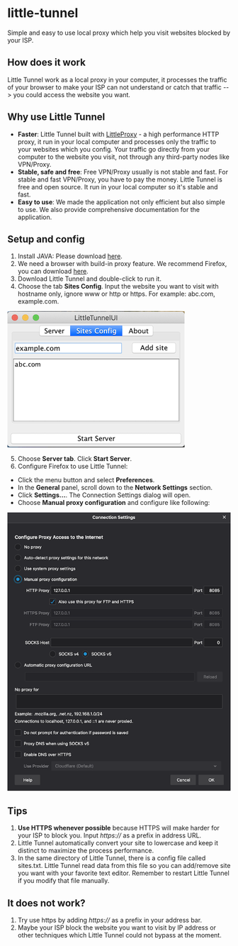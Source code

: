 # little-tunnel
Simple and easy to use local proxy which help you visit websites blocked by your ISP.
## How does it work
Little Tunnel work as a local proxy in your computer, it processes the traffic of your browser to make your ISP can not understand or catch that traffic --> you could access the website you want.
## Why use Little Tunnel
- **Faster**: Little Tunnel built with [LittleProxy](https://github.com/adamfisk/LittleProxy) - a high performance HTTP proxy, it run in your local computer and processes only the traffic to your websites which you config. Your traffic go directly from your computer to the website you visit, not through any third-party nodes like VPN/Proxy.
- **Stable, safe and free**: Free VPN/Proxy usually is not stable and fast. For stable and fast VPN/Proxy, you have to pay the money. Little Tunnel is free and open source. It run in your local computer so it's stable and fast.
- **Easy to use**: We made the application not only efficient but also simple to use. We also provide comprehensive documentation for the application.
## Setup and config
1. Install JAVA: Please download [here](https://www.oracle.com/java/technologies/javase-jdk11-downloads.html).
2. We need a browser with build-in proxy feature. We recommend Firefox, you can download [here](https://www.mozilla.org/en-US/firefox/new/).
3. Download Little Tunnel and double-click to run it.
4. Choose the tab **Sites Config**. Input the website you want to visit with hostname only, ignore www or http or https. For example: abc.com, example.com.

![Alt text](images/addSite.png?raw=true "Add Site")

5. Choose **Server tab**. Click **Start Server**.
6. Configure Firefox to use Little Tunnel:
- Click the menu button and select **Preferences**.
- In the **General** panel, scroll down to the **Network Settings** section.
- Click **Settings…**. The Connection Settings dialog will open.
- Choose **Manual proxy configuration** and configure like following:

![Alt text](images/firefoxProxy.png?raw=true "Configure Proxy in Firefox")

## Tips
1. **Use HTTPS whenever possible** because HTTPS will make harder for your ISP to block you. Input _https://_ as a prefix in address URL.
2. Little Tunnel automatically convert your site to lowercase and keep it distinct to maximize the process performance.
3. In the same directory of Little Tunnel, there is a config file called sites.txt. Little Tunnel read data from this file so you can add/remove site you want with your favorite text editor. Remember to restart Little Tunnel if you modify that file manually.
## It does not work?
1. Try use https by adding _https://_ as a prefix in your address bar.
2. Maybe your ISP block the website you want to visit by IP address or other techniques which Little Tunnel could not bypass at the moment.
